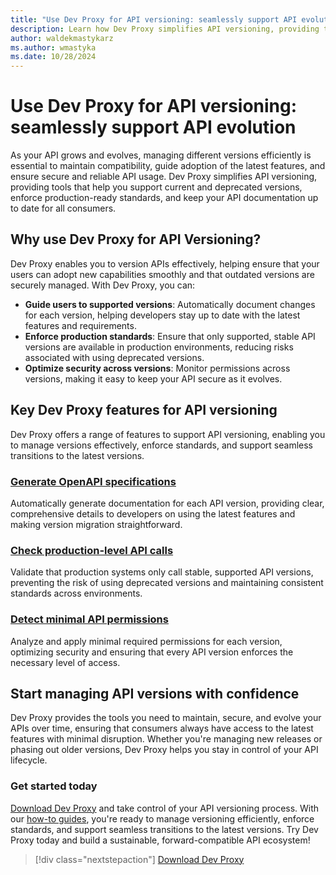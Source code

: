 ```yaml
---
title: "Use Dev Proxy for API versioning: seamlessly support API evolution"
description: Learn how Dev Proxy simplifies API versioning, providing tools that help you support current and deprecated versions, enforce production-ready standards, and keep your API documentation up to date for all consumers.
author: waldekmastykarz
ms.author: wmastyka
ms.date: 10/28/2024
---
```


# Use Dev Proxy for API versioning: seamlessly support API evolution

As your API grows and evolves, managing different versions efficiently is essential to maintain compatibility, guide adoption of the latest features, and ensure secure and reliable API usage. Dev Proxy simplifies API versioning, providing tools that help you support current and deprecated versions, enforce production-ready standards, and keep your API documentation up to date for all consumers.

## Why use Dev Proxy for API Versioning?

Dev Proxy enables you to version APIs effectively, helping ensure that your users can adopt new capabilities smoothly and that outdated versions are securely managed. With Dev Proxy, you can:

- **Guide users to supported versions**: Automatically document changes for each version, helping developers stay up to date with the latest features and requirements.
- **Enforce production standards**: Ensure that only supported, stable API versions are available in production environments, reducing risks associated with using deprecated versions.
- **Optimize security across versions**: Monitor permissions across versions, making it easy to keep your API secure as it evolves.

## Key Dev Proxy features for API versioning

Dev Proxy offers a range of features to support API versioning, enabling you to manage versions effectively, enforce standards, and support seamless transitions to the latest versions.

### [Generate OpenAPI specifications](../how-to/generate-openapi-spec.md)

Automatically generate documentation for each API version, providing clear, comprehensive details to developers on using the latest features and making version migration straightforward.

### [Check production-level API calls](../how-to/check-production-level-apis.md)

Validate that production systems only call stable, supported API versions, preventing the risk of using deprecated versions and maintaining consistent standards across environments.

### [Detect minimal API permissions](../how-to/check-minimal-api-permissions.md)

Analyze and apply minimal required permissions for each version, optimizing security and ensuring that every API version enforces the necessary level of access.

## Start managing API versions with confidence

Dev Proxy provides the tools you need to maintain, secure, and evolve your APIs over time, ensuring that consumers always have access to the latest features with minimal disruption. Whether you're managing new releases or phasing out older versions, Dev Proxy helps you stay in control of your API lifecycle.

### Get started today

[Download Dev Proxy](../get-started.md) and take control of your API versioning process. With our [how-to guides](../how-to/overview.md), you're ready to manage versioning efficiently, enforce standards, and support seamless transitions to the latest versions. Try Dev Proxy today and build a sustainable, forward-compatible API ecosystem!

> [!div class="nextstepaction"]
> [Download Dev Proxy](../get-started.md)
